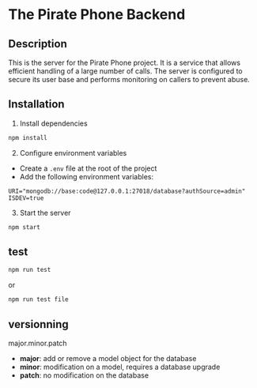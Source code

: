 # The Pirate Phone Backend

## Description

This is the server for the Pirate Phone project. It is a service that allows efficient handling of a large number of calls. The server is configured to secure its user base and performs monitoring on callers to prevent abuse.

## Installation

1. Install dependencies

```bash
npm install
```

2. Configure environment variables

-   Create a `.env` file at the root of the project
-   Add the following environment variables:

```
URI="mongodb://base:code@127.0.0.1:27018/database?authSource=admin"
ISDEV=true
```

3. Start the server

```bash
npm start
```

## test

```bash
npm run test
```

or

```bash
npm run test file
```

## versionning
major.minor.patch

- **major**: add or remove a model object for the database
- **minor**: modification on a model, requires a database upgrade
- **patch**: no modification on the database